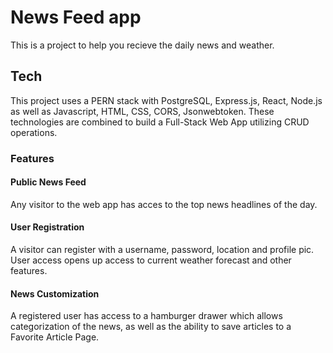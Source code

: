 <h1>News Feed app</h1>
This is a project to help you recieve the daily news and weather.
<h2>Tech</h2>
This project uses a PERN stack with PostgreSQL, Express.js, React, Node.js as well as Javascript, HTML, CSS, CORS, Jsonwebtoken. These technologies are combined to build a Full-Stack Web App utilizing CRUD operations.

<h3>Features</h3>
<h4>Public News Feed</h4>
Any visitor to the web app has acces to the top news headlines of the day.
<h4>User Registration</h4>
A visitor can register with a username, password, location and profile pic. User access opens up access to current weather forecast and other features.
<h4>News Customization</h4>
A registered user has access to a hamburger drawer which allows categorization of the news, as well as the ability to save articles to a Favorite Article Page.
